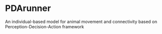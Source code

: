 # PDArunner
An individual-based model for animal movement and connectivity based on Perception-Decision-Action framework
